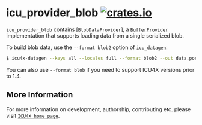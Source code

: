 # icu_provider_blob [![crates.io](https://img.shields.io/crates/v/icu_provider_blob)](https://crates.io/crates/icu_provider_blob)

<!-- cargo-rdme start -->

`icu_provider_blob` contains [`BlobDataProvider`], a [`BufferProvider`] implementation that
supports loading data from a single serialized blob.

To build blob data, use the `--format blob2` option of [`icu_datagen`]:

```bash
$ icu4x-datagen --keys all --locales full --format blob2 --out data.postcard
```

You can also use `--format blob` if you need to support ICU4X versions prior to 1.4.

[`ICU4X`]: ../icu/index.html
[`BufferProvider`]: icu_provider::BufferProvider
[`icu_datagen`]: ../icu_datagen/index.html

<!-- cargo-rdme end -->

## More Information

For more information on development, authorship, contributing etc. please visit [`ICU4X home page`](https://github.com/unicode-org/icu4x).
